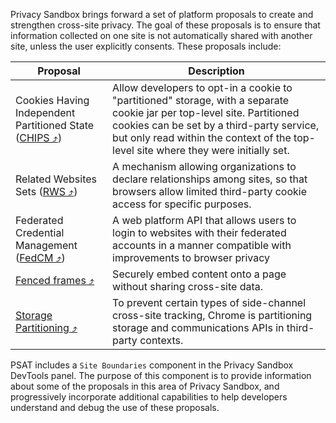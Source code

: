 Privacy Sandbox brings forward a set of platform proposals to create and strengthen cross-site privacy. The goal of these proposals is to ensure that information collected on one site is not automatically shared with another site, unless the user explicitly consents. These proposals include:

| Proposal                                                                                                         | Description                                                                                                                                                                                                                                                 |
| ---------------------------------------------------------------------------------------------------------------- | ----------------------------------------------------------------------------------------------------------------------------------------------------------------------------------------------------------------------------------------------------------- |
| Cookies Having Independent Partitioned State ([CHIPS &#10548;](https://developers.google.com/privacy-sandbox/3pcd/chips)) | Allow developers to opt-in a cookie to "partitioned" storage, with a separate cookie jar per top-level site. Partitioned cookies can be set by a third-party service, but only read within the context of the top-level site where they were initially set. |
| Related Websites Sets ([RWS &#10548;](https://developers.google.com/privacy-sandbox/3pcd/related-website-sets))           | A mechanism allowing organizations to declare relationships among sites, so that browsers allow limited third-party cookie access for specific purposes.                                                                                                    |
| Federated Credential Management ([FedCM &#10548;](https://developers.google.com/privacy-sandbox/3pcd/fedcm))              | A web platform API that allows users to login to websites with their federated accounts in a manner compatible with improvements to browser privacy                                                                                                         |
| [Fenced frames &#10548;](https://developers.google.com/privacy-sandbox/relevance/fenced-frame)                            | Securely embed content onto a page without sharing cross-site data.                                                                                                                                                                                         |
| [Storage Partitioning &#10548;](https://developers.google.com/privacy-sandbox/3pcd/storage-partitioning)                  | To prevent certain types of side-channel cross-site tracking, Chrome is partitioning storage and communications APIs in third-party contexts.                                                                                                               |

PSAT includes a `Site Boundaries` component in the Privacy Sandbox DevTools panel. The purpose of this component is to provide information about some of the proposals in this area of Privacy Sandbox, and progressively incorporate additional capabilities to help developers understand and debug the use of these proposals.
